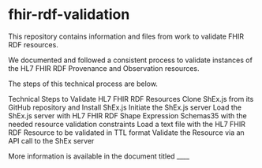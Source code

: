 # fhir-rdf-validation
This repository contains information and files from work to validate FHIR RDF resources.

We documented and followed a consistent process to validate instances of the HL7 FHIR RDF Provenance and Observation resources. 

The steps of this technical process are below. 

Technical Steps to Validate HL7 FHIR RDF Resources
Clone ShEx.js from its GitHub repository and Install ShEx.js
Initiate the ShEx.js server
Load the ShEx.js server with HL7 FHIR RDF Shape Expression Schemas35 with the needed resource validation constraints
Load a text file with the HL7 FHIR RDF Resource to be validated in TTL format
Validate the Resource via an API call to the ShEx server

More information is available in the document titled ____
